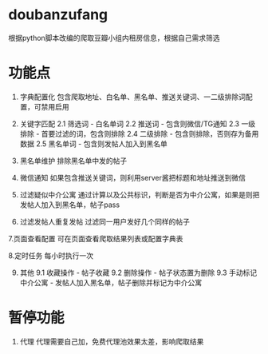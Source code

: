 # doubanzufang
根据python脚本改编的爬取豆瓣小组内租房信息，根据自己需求筛选

# 功能点
1. 字典配置化
   包含爬取地址、白名单、黑名单、推送关键词、一二级排除词配置，可禁用启用
2. 关键字匹配
   2.1 筛选词 - 白名单词
   2.2 推送词 - 包含则微信/TG通知
   2.3 一级排除 - 首要过滤的词，包含则排除
   2.4 二级排除 - 包含则排除，否则存为备用数据
   2.5 黑名单词 - 包含则发帖人加入到黑名单
3. 黑名单维护
排除黑名单中发的帖子
4. 微信通知
如果包含推送关键词，则利用server酱把标题和地址推送到微信

5. 过滤疑似中介公寓
通过计算以及公共标识，判断是否为中介公寓，如果是则把发帖人加入到黑名单，帖子pass

6. 过滤发帖人重复发帖
过滤同一用户发好几个同样的帖子

7.页面查看配置
可在页面查看爬取结果列表或配置字典表

8.定时任务
每小时执行一次

9. 其他
9.1 收藏操作 - 帖子收藏
9.2 删除操作 - 帖子状态置为删除
9.3 手动标记中介公寓 - 发帖人加入黑名单，帖子删除并标记为中介公寓

# 暂停功能
1. 代理
代理需要自己加，免费代理池效果太差，影响爬取结果
